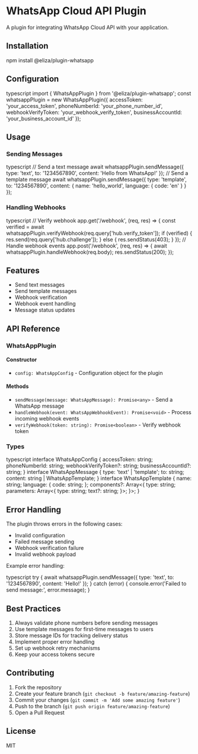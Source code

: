 # WhatsApp Cloud API Plugin

A plugin for integrating WhatsApp Cloud API with your application.

## Installation

</file>

npm install @eliza/plugin-whatsapp


## Configuration

typescript
import { WhatsAppPlugin } from '@eliza/plugin-whatsapp';
const whatsappPlugin = new WhatsAppPlugin({
accessToken: 'your_access_token',
phoneNumberId: 'your_phone_number_id',
webhookVerifyToken: 'your_webhook_verify_token',
businessAccountId: 'your_business_account_id'
});


## Usage

### Sending Messages

typescript
// Send a text message
await whatsappPlugin.sendMessage({
type: 'text',
to: '1234567890',
content: 'Hello from WhatsApp!'
});
// Send a template message
await whatsappPlugin.sendMessage({
type: 'template',
to: '1234567890',
content: {
name: 'hello_world',
language: {
code: 'en'
}
}
});


### Handling Webhooks
typescript
// Verify webhook
app.get('/webhook', (req, res) => {
const verified = await whatsappPlugin.verifyWebhook(req.query['hub.verify_token']);
if (verified) {
res.send(req.query['hub.challenge']);
} else {
res.sendStatus(403);
}
});
// Handle webhook events
app.post('/webhook', (req, res) => {
await whatsappPlugin.handleWebhook(req.body);
res.sendStatus(200);
});


## Features

- Send text messages
- Send template messages
- Webhook verification
- Webhook event handling
- Message status updates

## API Reference

### WhatsAppPlugin

#### Constructor
- `config: WhatsAppConfig` - Configuration object for the plugin

#### Methods
- `sendMessage(message: WhatsAppMessage): Promise<any>` - Send a WhatsApp message
- `handleWebhook(event: WhatsAppWebhookEvent): Promise<void>` - Process incoming webhook events
- `verifyWebhook(token: string): Promise<boolean>` - Verify webhook token

### Types

typescript
interface WhatsAppConfig {
accessToken: string;
phoneNumberId: string;
webhookVerifyToken?: string;
businessAccountId?: string;
}
interface WhatsAppMessage {
type: 'text' | 'template';
to: string;
content: string | WhatsAppTemplate;
}
interface WhatsAppTemplate {
name: string;
language: {
code: string;
};
components?: Array<{
type: string;
parameters: Array<{
type: string;
text?: string;
}>;
}>;
}


## Error Handling

The plugin throws errors in the following cases:
- Invalid configuration
- Failed message sending
- Webhook verification failure
- Invalid webhook payload

Example error handling:

typescript
try {
await whatsappPlugin.sendMessage({
type: 'text',
to: '1234567890',
content: 'Hello!'
});
} catch (error) {
console.error('Failed to send message:', error.message);
}


## Best Practices

1. Always validate phone numbers before sending messages
2. Use template messages for first-time messages to users
3. Store message IDs for tracking delivery status
4. Implement proper error handling
5. Set up webhook retry mechanisms
6. Keep your access tokens secure

## Contributing

1. Fork the repository
2. Create your feature branch (`git checkout -b feature/amazing-feature`)
3. Commit your changes (`git commit -m 'Add some amazing feature'`)
4. Push to the branch (`git push origin feature/amazing-feature`)
5. Open a Pull Request

## License

MIT

